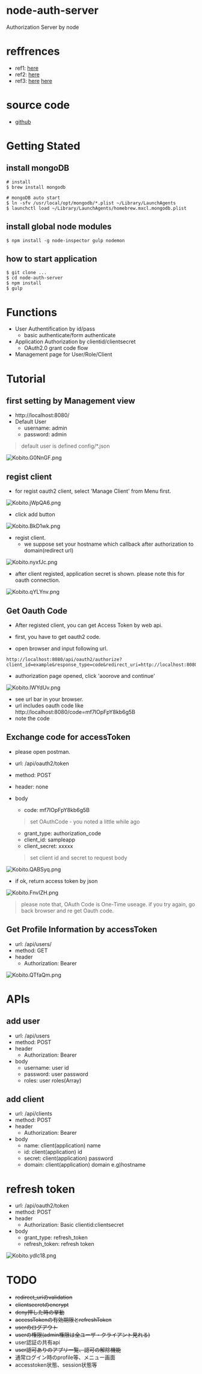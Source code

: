 # node-auth-server
 Authorization Server by node

# reffrences
* ref1: [here](https://github.com/scottksmith95/beerlocker)
* ref2: [here](https://github.com/IGZangelsanchez/oauth2orize-example-extended)
* ref3: [here](https://hnryjms.github.io/2014/04/authentication/) [here](https://hnryjms.github.io/2014/07/oauth2/)

# source code
* [github](https://github.com/AkihiroTakamura/node-auth-server)


# Getting Stated

## install mongoDB

```
# install
$ brew install mongodb

# mongoDB auto start
$ ln -sfv /usr/local/opt/mongodb/*.plist ~/Library/LaunchAgents
$ launchctl load ~/Library/LaunchAgents/homebrew.mxcl.mongodb.plist

```

## install global node modules

```
$ npm install -g node-inspector gulp nodemon

```


## how to start application

```
$ git clone ...
$ cd node-auth-server
$ npm install
$ gulp
```


# Functions
* User Authentification by id/pass
  * basic authenticate/form authenticate
* Application Authorization by clientid/clientsecret
  * OAuth2.0 grant code flow
* Management page for User/Role/Client


# Tutorial

## first setting by Management view
* http://localhost:8080/
* Default User
  * username: admin
  * password: admin

> default user is defined config/*.json

![Kobito.G0NnGF.png](https://qiita-image-store.s3.amazonaws.com/0/60056/9c4ab2d1-3214-c746-c069-59d0460a7da9.png "Kobito.G0NnGF.png")

## regist client

* for regist oauth2 client, select 'Manage Client' from Menu first.

![Kobito.jWpQA6.png](https://qiita-image-store.s3.amazonaws.com/0/60056/ef6d14f5-9fe4-baf0-1421-1a8639dcea42.png "Kobito.jWpQA6.png")

* click add button

![Kobito.BkD1wk.png](https://qiita-image-store.s3.amazonaws.com/0/60056/ac869c5a-5615-3e90-e976-0676b179a5b1.png "Kobito.BkD1wk.png")

* regist client.
  * we suppose set your hostname which  callback after authorization to domain(redirect url)

![Kobito.nyxfJc.png](https://qiita-image-store.s3.amazonaws.com/0/60056/8deeda95-f864-97ef-fb93-3c67efc6c040.png "Kobito.nyxfJc.png")

* after client registed, application secret is shown. please note this for oauth connection.

![Kobito.qYLYnv.png](https://qiita-image-store.s3.amazonaws.com/0/60056/08525f1b-6ac3-28b4-cae3-fb94ed4f1e4b.png "Kobito.qYLYnv.png")


## Get Oauth Code
* After registed client, you can get Access Token by web api.

* first, you have to get oauth2 code.
* open browser and input following url.

```
http://localhost:8080/api/oauth2/authorize?client_id=example&response_type=code&redirect_uri=http://localhost:8080&scope=admin
```

* authorization page opened, click 'aoorove and continue'

![Kobito.IWYdUv.png](https://qiita-image-store.s3.amazonaws.com/0/60056/72901875-e52f-37a4-33ff-4162b6412593.png "Kobito.IWYdUv.png")

* see url bar in your browser.
* url includes oauth code like http://localhost:8080/code=mf7IOpFpY8kb6g5B
* note the code


## Exchange code for accessToken

* please open postman.

* url: /api/oauth2/token
* method: POST
* header: none
* body
  * code: mf7IOpFpY8kb6g5B

  > set OAuthCode - you noted a little while ago

  * grant_type: authorization_code
  * client_id: sampleapp
  * client_secret: xxxxx

  > set client id and secret to request body

![Kobito.QABSyq.png](https://qiita-image-store.s3.amazonaws.com/0/60056/06713b79-e198-1020-f0b8-15920f24c590.png "Kobito.QABSyq.png")


* if ok, return access token by json

![Kobito.FnvIZH.png](https://qiita-image-store.s3.amazonaws.com/0/60056/df70a5bc-7022-4e2b-fc62-e1f7026a69aa.png "Kobito.FnvIZH.png")



> please note that, OAuth Code is One-Time useage.
> if you try again, go back browser and re get Oauth code.


## Get Profile Information by accessToken
* url: /api/users/
* method: GET
* header
  * Authorization: Bearer <accesstoken>

![Kobito.QTfaQm.png](https://qiita-image-store.s3.amazonaws.com/0/60056/68546dbd-abd6-a4a0-8e61-860fd67307b5.png "Kobito.QTfaQm.png")





# APIs

## add user
* url: /api/users
* method: POST
* header
  * Authorization: Bearer <accesstoken>
* body
  * username: user id
  * password: user password
  * roles: user roles(Array)

## add client
* url: /api/clients
* method: POST
* header
  * Authorization: Bearer <accesstoken>
* body
  * name: client(application) name
  * id: client(application) id
  * secret: client(application) password
  * domain: client(application) domain e.g)hostname

# refresh token
* url: /api/oauth2/token
* method: POST
* header
  * Authorization: Basic clientid:clientsecret
* body
  * grant_type: refresh_token
  * refresh_token: refresh token

![Kobito.ydlc18.png](https://qiita-image-store.s3.amazonaws.com/0/60056/015ee593-74f4-1f0c-28ee-b7f967abd23a.png "Kobito.ydlc18.png")


# TODO
* ~~redirect_uriのvalidation~~
* ~~clientsecretのencrypt~~
* ~~deny押した時の挙動~~
* ~~accessTokenの有効期限とrefreshToken~~
* ~~userのログアウト~~
* ~~userの権限(admin権限は全ユーザ・クライアント見れる)~~
* user認証の共有api
* ~~user認可ありのアプリ一覧、認可の解除機能~~
* 通常ログイン時のprofile等、メニュー画面
* accesstoken状態、session状態等


